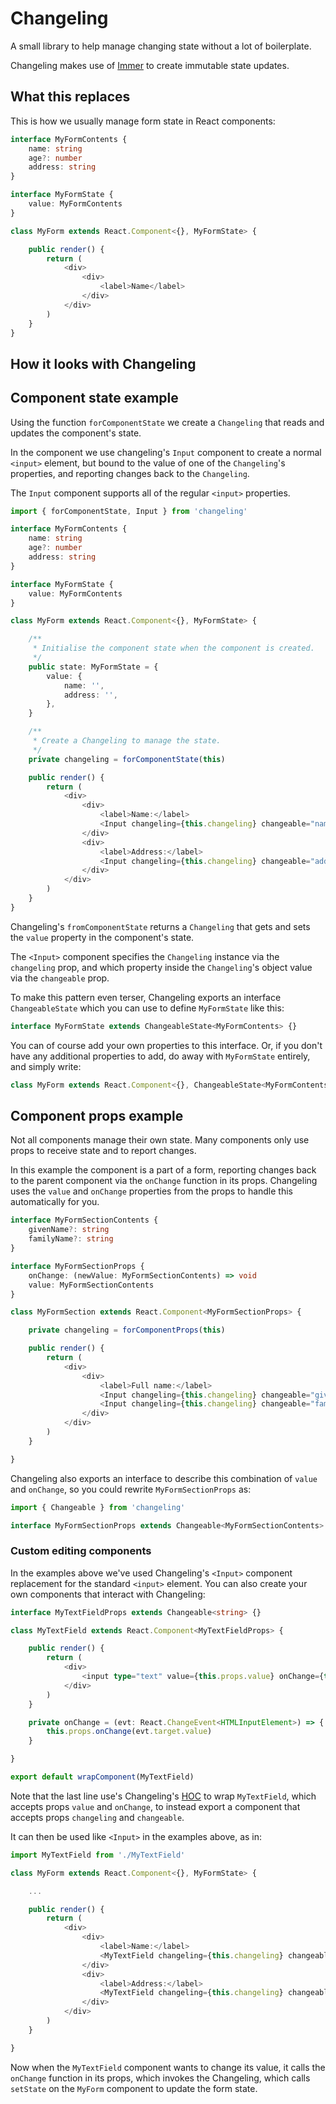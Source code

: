 # Changeling

A small library to help manage changing state without a lot of boilerplate.

Changeling makes use of [Immer](https://github.com/immerjs/immer) to create immutable state updates.

## What this replaces

This is how we usually manage form state in React components:

```typescript
interface MyFormContents {
	name: string
	age?: number
	address: string
}

interface MyFormState {
	value: MyFormContents
}

class MyForm extends React.Component<{}, MyFormState> {

	public render() {
		return (
			<div>
				<div>
					<label>Name</label>
				</div>
			</div>
		)
	}
}
```

## How it looks with Changeling

## Component state example

Using the function `forComponentState` we create a `Changeling` that reads and updates
the component's state.

In the component we use changeling's `Input` component to create a normal `<input>` element,
but bound to the value of one of the `Changeling`'s properties, and reporting changes back 
to the `Changeling`.

The `Input` component supports all of the regular `<input>` properties.

```typescript
import { forComponentState, Input } from 'changeling'

interface MyFormContents {
	name: string
	age?: number
	address: string
}

interface MyFormState {
	value: MyFormContents
}

class MyForm extends React.Component<{}, MyFormState> {

	/**
	 * Initialise the component state when the component is created.
	 */
	public state: MyFormState = {
		value: {
			name: '',
			address: '',
		},
	}

	/**
	 * Create a Changeling to manage the state.
	 */
	private changeling = forComponentState(this)

	public render() {
		return (
			<div>
				<div>
					<label>Name:</label>
					<Input changeling={this.changeling} changeable="name" />
				</div>
				<div>
					<label>Address:</label>
					<Input changeling={this.changeling} changeable="address" />
				</div>
			</div>
		)
	}
}
```

Changeling's `fromComponentState` returns a `Changeling` that gets and sets the `value` property in 
the component's state.

The `<Input>` component specifies the `Changeling` instance via the `changeling` prop, and which property
inside the `Changeling`'s object value via the `changeable` prop.

To make this pattern even terser, Changeling exports an interface `ChangeableState` which you can use
to define `MyFormState` like this:

```typescript
interface MyFormState extends ChangeableState<MyFormContents> {}
```

You can of course add your own properties to this interface. Or, if you don't have any additional properties
to add, do away with `MyFormState` entirely, and simply write:

```typescript
class MyForm extends React.Component<{}, ChangeableState<MyFormContents>> {
```

## Component props example

Not all components manage their own state. Many components only use props to receive state and to
report changes.

In this example the component is a part of a form, reporting changes back to the parent component via
the `onChange` function in its props. Changeling uses the `value` and `onChange` properties from the props
to handle this automatically for you.

```typescript
interface MyFormSectionContents {
	givenName?: string
	familyName?: string
}

interface MyFormSectionProps {
	onChange: (newValue: MyFormSectionContents) => void
	value: MyFormSectionContents
}

class MyFormSection extends React.Component<MyFormSectionProps> {

	private changeling = forComponentProps(this)

	public render() {
		return (
			<div>
				<div>
					<label>Full name:</label>
					<Input changeling={this.changeling} changeable="givenName" placeholder="Given name" />
					<Input changeling={this.changeling} changeable="familyName" placeholder="Family name" />
				</div>
			</div>
		)
	}

}
```

Changeling also exports an interface to describe this combination of `value` and `onChange`, so
you could rewrite `MyFormSectionProps` as:

```typescript
import { Changeable } from 'changeling'

interface MyFormSectionProps extends Changeable<MyFormSectionContents> {}
```

### Custom editing components

In the examples above we've used Changeling's `<Input>` component replacement for the standard `<input>`
element. You can also create your own components that interact with Changeling:

```typescript
interface MyTextFieldProps extends Changeable<string> {}

class MyTextField extends React.Component<MyTextFieldProps> {

	public render() {
		return (
			<div>
				<input type="text" value={this.props.value} onChange={this.onChange} />
			</div>
		)
	}

	private onChange = (evt: React.ChangeEvent<HTMLInputElement>) => {
		this.props.onChange(evt.target.value)
	}

}

export default wrapComponent(MyTextField)
```

Note that the last line use's Changeling's [HOC](https://reactjs.org/docs/higher-order-components.html) to
wrap `MyTextField`, which accepts props `value` and `onChange`, to instead export a component that accepts
props `changeling` and `changeable`.

It can then be used like `<Input>` in the examples above, as in:

```typescript
import MyTextField from './MyTextField'

class MyForm extends React.Component<{}, MyFormState> {

	...

	public render() {
		return (
			<div>
				<div>
					<label>Name:</label>
					<MyTextField changeling={this.changeling} changeable="name" />
				</div>
				<div>
					<label>Address:</label>
					<MyTextField changeling={this.changeling} changeable="address" />
				</div>
			</div>
		)
	}

}

```

Now when the `MyTextField` component wants to change its value, it calls the `onChange` function in its
props, which invokes the Changeling, which calls `setState` on the `MyForm` component to update the form
state.
